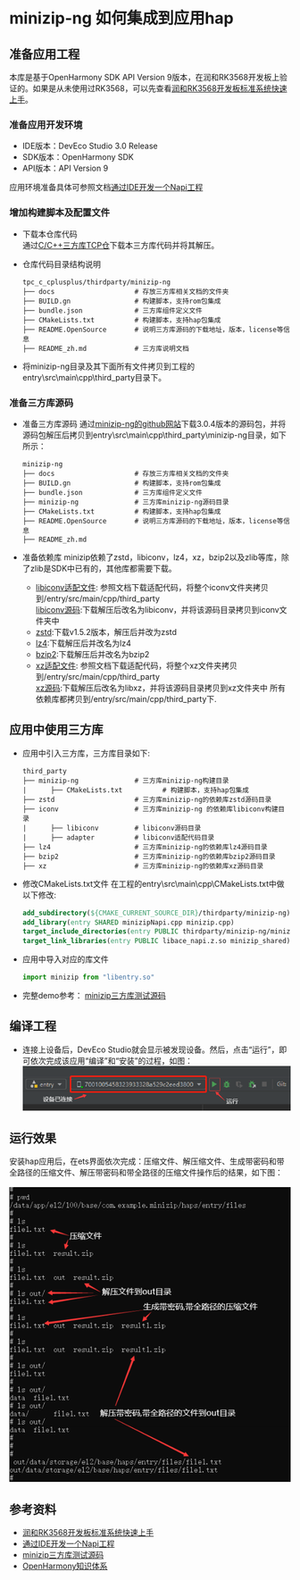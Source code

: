 # minizip-ng 如何集成到应用hap

## 准备应用工程

本库是基于OpenHarmony SDK API Version 9版本，在润和RK3568开发板上验证的。如果是从未使用过RK3568，可以先查看[润和RK3568开发板标准系统快速上手](https://gitee.com/openharmony-sig/knowledge_demo_temp/tree/master/docs/rk3568_helloworld)。

### 准备应用开发环境

- IDE版本：DevEco Studio 3.0 Release
- SDK版本：OpenHarmony SDK
- API版本：API Version 9

应用环境准备具体可参照文档[通过IDE开发一个Napi工程](https://gitee.com/openharmony-sig/knowledge_demo_temp/blob/master/docs/napi_study/docs/hello_napi.md)

### 增加构建脚本及配置文件

- 下载本仓库代码  <br />
  通过[C/C++三方库TCP仓](https://gitee.com/openharmony-sig/tpc_c_cplusplus)下载本三方库代码并将其解压。
- 仓库代码目录结构说明

  ```shell
  tpc_c_cplusplus/thirdparty/minizip-ng
  ├── docs                    # 存放三方库相关文档的文件夹
  ├── BUILD.gn                # 构建脚本，支持rom包集成
  ├── bundle.json             # 三方库组件定义文件
  ├── CMakeLists.txt          # 构建脚本，支持hap包集成
  ├── README.OpenSource       # 说明三方库源码的下载地址，版本，license等信息
  ├── README_zh.md            # 三方库说明文档
  ```

- 将minizip-ng目录及其下面所有文件拷贝到工程的entry\src\main\cpp\third_party目录下。

### 准备三方库源码

- 准备三方库源码
  通过[minizip-ng的github网站](https://github.com/zlib-ng/minizip-ng)下载3.0.4版本的源码包，并将源码包解压后拷贝到entry\src\main\cpp\third_party\minizip-ng目录，如下所示：

  ```shell
  minizip-ng
  ├── docs                    # 存放三方库相关文档的文件夹
  ├── BUILD.gn                # 构建脚本，支持rom包集成
  ├── bundle.json             # 三方库组件定义文件
  ├── minizip-ng              # 三方库minizip-ng源码目录
  ├── CMakeLists.txt          # 构建脚本，支持hap包集成
  ├── README.OpenSource       # 说明三方库源码的下载地址，版本，license等信息
  ├── README_zh.md
  ```

- 准备依赖库
  minizip依赖了zstd，libiconv，lz4，xz，bzip2以及zlib等库，除了zlib是SDK中已有的，其他库都需要下载。
  - [libiconv适配文件](../../iconv/docs/rom_integrate.md): 参照文档下载适配代码，将整个iconv文件夹拷贝到/entry/src/main/cpp/third_party <br />
    [libiconv源码](https://ftp.gnu.org/gnu/libiconv/libiconv-1.7.tar.gz):下载解压后改名为libiconv，并将该源码目录拷贝到iconv文件夹中
  - [zstd](https://github.com/facebook/zstd):下载v1.5.2版本，解压后并改为zstd
  - [lz4](https://gitee.com/openharmony/third_party_lz4/repository/archive/master.zip):下载解压后并改名为lz4
  - [bzip2](https://gitee.com/openharmony/third_party_bzip2/repository/archive/master.zip):下载解压后并改名为bzip2
  - [xz适配文件](../../xz/docs/rom_integrate.md): 参照文档下载适配代码，将整个xz文件夹拷贝到/entry/src/main/cpp/third_party <br />
    [xz源码](https://tukaani.org/xz/xz-5.2.6.tar.gz):下载解压后改名为libxz，并将该源码目录拷贝到xz文件夹中
     所有依赖库都拷贝到/entry/src/main/cpp/third_party下.

## 应用中使用三方库

- 应用中引入三方库，三方库目录如下:

  ```shell
  third_party
  ├── minizip-ng              # 三方库minizip-ng构建目录
  |      ├── CMakeLists.txt          # 构建脚本，支持hap包集成
  ├── zstd                    # 三方库minizip-ng的依赖库zstd源码目录
  ├── iconv                   # 三方库minizip-ng 的依赖库libiconv构建目录
  |      ├── libiconv         # libiconv源码目录
  |      ├── adapter          # libiconv适配代码目录
  ├── lz4                     # 三方库minizip-ng的依赖库lz4源码目录
  ├── bzip2                   # 三方库minizip-ng的依赖库bzip2源码目录
  ├── xz                      # 三方库minizip-ng的依赖库xz源码目录
  ```

- 修改CMakeLists.txt文件
  在工程的entry\src\main\cpp\CMakeLists.txt中做以下修改:

  ```cmake
  add_subdirectory(${CMAKE_CURRENT_SOURCE_DIR}/thirdparty/minizip-ng)
  add_library(entry SHARED minizipNapi.cpp minizip.cpp)
  target_include_directories(entry PUBLIC thirdparty/minizip-ng/minizip-ng)
  target_link_libraries(entry PUBLIC libace_napi.z.so minizip_shared)
  ```

- 应用中导入对应的库文件

  ```js
  import minizip from "libentry.so"
  ```

- 完整demo参考：
  [minizip三方库测试源码](https://gitee.com/openharmony-sig/knowledge_demo_temp/tree/master/FA/thirdparty/minizip_demo)

## 编译工程

- 连接上设备后，DevEco Studio就会显示被发现设备。然后，点击“运行”，即可依次完成该应用“编译”和“安装”的过程，如图：
  &nbsp;![install](pic/install.png)

## 运行效果

安装hap应用后，在ets界面依次完成：压缩文件、解压缩文件、生成带密码和带全路径的压缩文件、解压带密码和带全路径的压缩文件操作后的结果，如下图：<br />
&nbsp;![ets_results](pic/ets_results.png)

## 参考资料

- [润和RK3568开发板标准系统快速上手](https://gitee.com/openharmony-sig/knowledge_demo_temp/tree/master/docs/rk3568_helloworld)
- [通过IDE开发一个Napi工程](https://gitee.com/openharmony-sig/knowledge_demo_temp/blob/master/docs/napi_study/docs/hello_napi.md)
- [minizip三方库测试源码](https://gitee.com/openharmony-sig/knowledge_demo_temp/tree/master/FA/thirdparty/minizip_demo)
- [OpenHarmony知识体系](https://gitee.com/openharmony-sig/knowledge)

